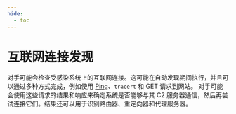 ```yaml
---
hide:
  - toc
---
```


# 互联网连接发现

对手可能会检查受感染系统上的互联网连接。这可能在自动发现期间执行，并且可以通过多种方式完成，例如使用 [Ping](https://attack.mitre.org/software/S0097)、<code>tracert</code> 和 GET 请求到网站。  对手可能会使用这些请求的结果和响应来确定系统是否能够与其 C2 服务器通信，然后再尝试连接它们。结果还可以用于识别路由器、重定向器和代理服务器。
